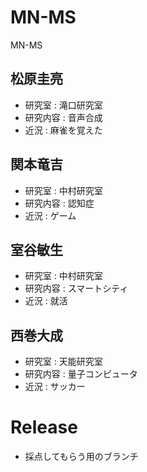 # MN-MS
MN-MS

## 松原圭亮
- 研究室 : 滝口研究室
- 研究内容 : 音声合成
- 近況 : 麻雀を覚えた
## 関本竜吉
- 研究室 : 中村研究室
- 研究内容 : 認知症
- 近況 : ゲーム
## 室谷敏生
- 研究室 : 中村研究室
- 研究内容 : スマートシティ
- 近況 : 就活
## 西巻大成
- 研究室 : 天能研究室
- 研究内容 : 量子コンピュータ
- 近況 : サッカー

# Release
- 採点してもらう用のブランチ
